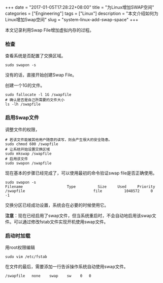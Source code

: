 +++
date = "2017-01-05T17:28:22+08:00"
title = "为Linux增加SWAP空间"
categories = ["Engineering"]
tags = ["Linux"]
description = "本文介绍如何为Linux增加Swap空间"
slug = "system-linux-add-swap-space"
+++

本文记录利用Swap File增加虚拟内存的过程。

### 检查

查看系统是否配置了交换区域。

```console
sudo swapon -s
```

没有的话，直接开始创建Swap File。

创建一个1G的文件。

```console
sudo fallocate -l 1G /swapfile
# 确认是否是自己所需要的文件大小
ls -lh /swapfile
```

### 启用Swap文件

调整文件的权限，

```console
# 若该文件能被其他用户随意的读写，则会产生很大的安全隐患。
sudo chmod 600 /swapfile
# 让系统开始设置交换区域
sudo mkswap /swapfile
# 启用该文件
sudo swapon /swapfile
```

现在基本的步骤已经完成了，可以使用最初的命令验证swap file是否正确使用。

```console
sudo swapon -s
Filename                    Type          Size     Used     Priority
/swapfile                               file          1048572     0     -1
```

交换分区已经成功设置，系统会在必要的时候使用它。

__注意__：现在已经启用了swap文件，但当系统重启时，不会自动地启用该swap文件。可以通过修改fstab文件实现开机使用swap文件。

### 启动时加载

用root权限编辑

```console
sudo vim /etc/fstab
```

在文件的最后，需要添加一行告诉操作系统自动使用swap文件。

```console
/swapfile   none    swap    sw    0   0
```
